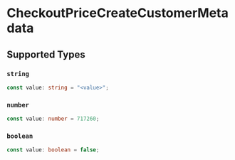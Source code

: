 # CheckoutPriceCreateCustomerMetadata


## Supported Types

### `string`

```typescript
const value: string = "<value>";
```

### `number`

```typescript
const value: number = 717260;
```

### `boolean`

```typescript
const value: boolean = false;
```

